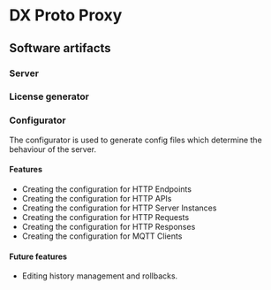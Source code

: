 # DX Proto Proxy

## Software artifacts


### Server

### License generator

### Configurator

The configurator is used to generate config files which
determine the behaviour of the server.

#### Features

- Creating the configuration for HTTP Endpoints
- Creating the configuration for HTTP APIs
- Creating the configuration for HTTP Server Instances
- Creating the configuration for HTTP Requests
- Creating the configuration for HTTP Responses
- Creating the configuration for MQTT Clients

#### Future features

- Editing history management and rollbacks.